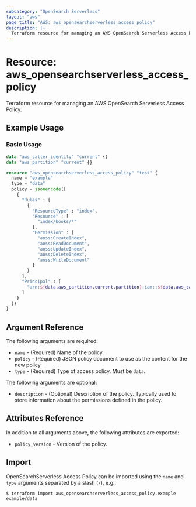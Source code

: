 ```yaml
---
subcategory: "OpenSearch Serverless"
layout: "aws"
page_title: "AWS: aws_opensearchserverless_access_policy"
description: |-
  Terraform resource for managing an AWS OpenSearch Serverless Access Policy.
---
```


# Resource: aws_opensearchserverless_access_policy

Terraform resource for managing an AWS OpenSearch Serverless Access Policy.

## Example Usage

### Basic Usage

```terraform
data "aws_caller_identity" "current" {}
data "aws_partition" "current" {}

resource "aws_opensearchserverless_access_policy" "test" {
  name = "example"
  type = "data"
  policy = jsonencode([
    {
      "Rules" : [
        {
          "ResourceType" : "index",
          "Resource" : [
            "index/books/*"
          ],
          "Permission" : [
            "aoss:CreateIndex",
            "aoss:ReadDocument",
            "aoss:UpdateIndex",
            "aoss:DeleteIndex",
            "aoss:WriteDocument"
          ]
        }
      ],
      "Principal" : [
        "arn:${data.aws_partition.current.partition}:iam::${data.aws_caller_identity.current.account_id}:user/admin"
      ]
    }
  ])
}
```

## Argument Reference

The following arguments are required:

* `name` - (Required) Name of the policy.
* `policy` - (Required) JSON policy document to use as the content for the new policy
* `type` - (Required) Type of access policy. Must be `data`.

The following arguments are optional:

* `description` - (Optional) Description of the policy. Typically used to store information about the permissions defined in the policy.

## Attributes Reference

In addition to all arguments above, the following attributes are exported:

* `policy_version` - Version of the policy.

## Import

OpenSearchServerless Access Policy can be imported using the `name` and `type` arguments separated by a slash (`/`), e.g.,

```
$ terraform import aws_opensearchserverless_access_policy.example example/data
```
